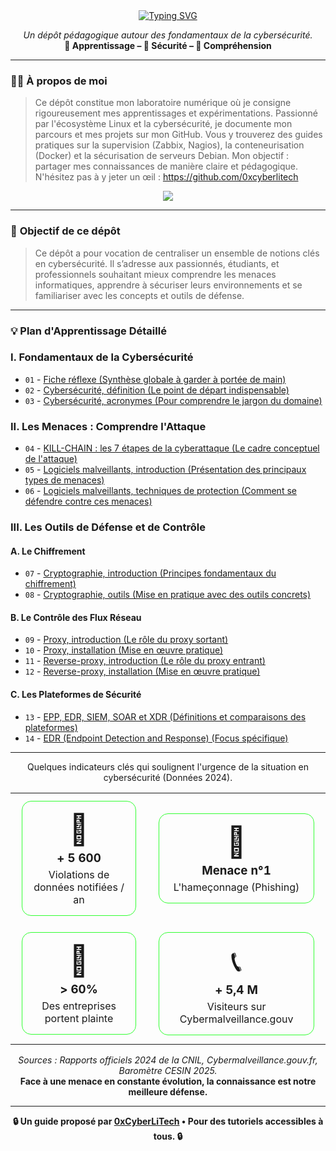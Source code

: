 <div align="center">

<a href="https://github.com/0xCyberLiTech">
  <img src="https://readme-typing-svg.herokuapp.com?font=Fira+Code&size=32&pause=1000&color=33FF33&center=true&vCenter=true&width=650&lines=CYBERSÉCURITÉ;Fondamentaux+%26+Bonnes+Pratiques;Apprendre+•+Comprendre+•+Sécuriser" alt="Typing SVG" />
</a>

<p align="center">
  <em>Un dépôt pédagogique autour des fondamentaux de la cybersécurité.</em><br>
  <b>📘 Apprentissage – 🔐 Sécurité – 🧠 Compréhension</b>
</p>

</div>

---

### 👨‍💻 **À propos de moi**

> Ce dépôt constitue mon laboratoire numérique où je consigne rigoureusement mes apprentissages et expérimentations.
> Passionné par l'écosystème Linux et la cybersécurité, je documente mon parcours et mes projets sur mon GitHub.
> Vous y trouverez des guides pratiques sur la supervision (Zabbix, Nagios), la conteneurisation (Docker) et la sécurisation de serveurs Debian.
> Mon objectif : partager mes connaissances de manière claire et pédagogique.
> N'hésitez pas à y jeter un œil : https://github.com/0xcyberlitech

<p align="center">
  <a href="https://skillicons.dev">
    <img src="https://skillicons.dev/icons?i=linux,debian,bash,docker,nginx,grafana,prometheus,git,vim" />
  </a>
</p>

---

### 🎯 **Objectif de ce dépôt**

> Ce dépôt a pour vocation de centraliser un ensemble de notions clés en cybersécurité. Il s’adresse aux passionnés, étudiants, et professionnels souhaitant mieux comprendre les menaces informatiques, apprendre à sécuriser leurs environnements et se familiariser avec les concepts et outils de défense.

---

### 💡 **Plan d'Apprentissage Détaillé**

<h3 align="left">I. Fondamentaux de la Cybersécurité</h3>

* `01` - [Fiche réflexe (Synthèse globale à garder à portée de main)](CYBERSECURITE-FICHE-REFLEX.md)
* `02` - [Cybersécurité, définition (Le point de départ indispensable)](CYBERSECURITE-definition.md)
* `03` - [Cybersécurité, acronymes (Pour comprendre le jargon du domaine)](CYBERSECURITE-ACRONYMES.md)

<h3 align="left">II. Les Menaces : Comprendre l'Attaque</h3>

* `04` - [KILL-CHAIN : les 7 étapes de la cyberattaque (Le cadre conceptuel de l'attaque)](CYBERSECURITE-KILL-CHAIN.md)
* `05` - [Logiciels malveillants, introduction (Présentation des principaux types de menaces)](CYBERSECURITE-LOGICIELS-MALVEILLANTS-introduction.md)
* `06` - [Logiciels malveillants, techniques de protection (Comment se défendre contre ces menaces)](CYBERSECURITE-LOGICIELS-MALVEILLANTS-techniques_de_protection.md)

<h3 align="left">III. Les Outils de Défense et de Contrôle</h3>

<h4>A. Le Chiffrement</h4>

* `07` - [Cryptographie, introduction (Principes fondamentaux du chiffrement)](CYBERSECURITE-CRYPTOGRAPHIE-introduction.md)
* `08` - [Cryptographie, outils (Mise en pratique avec des outils concrets)](CYBERSECURITE-CRYPTOGRAPHIE-outils.md)

<h4>B. Le Contrôle des Flux Réseau</h4>

* `09` - [Proxy, introduction (Le rôle du proxy sortant)](CYBERSECURITE-PROXY-introduction.md)
* `10` - [Proxy, installation (Mise en œuvre pratique)](CYBERSECURITE-PROXY-installation.md)
* `11` - [Reverse-proxy, introduction (Le rôle du proxy entrant)](CYBERSECURITE-REVERSE-PROXY-introduction.md)
* `12` - [Reverse-proxy, installation (Mise en œuvre pratique)](CYBERSECURITE-REVERSE-PROXY-installation.md)

<h4>C. Les Plateformes de Sécurité</h4>

* `13` - [EPP, EDR, SIEM, SOAR et XDR (Définitions et comparaisons des plateformes)](CYBERSECURITE-EPP-EDR-SIEM-SOAR-et-XDR-comprendre-la-différence-entre-ces-acronymes.md)
* `14` - [EDR (Endpoint Detection and Response) (Focus spécifique)](CYBERSECURITE-EDR.md)

---

<p align="center">
  Quelques indicateurs clés qui soulignent l'urgence de la situation en cybersécurité (Données 2024).
</p>

<table align="center" border="0" cellpadding="0" cellspacing="0">
<tr align="center">
<td>
  <div align="center" style="margin: 10px; padding: 15px; border: 1px solid #33FF33; border-radius: 15px;">
    <p style="font-size: 48px; margin: 0;">🚨</p>
    <h3 style="margin: 5px 0;">+ 5 600</h3>
    <p style="margin: 0;">Violations de données notifiées / an</p>
  </div>
</td>
<td>
  <div align="center" style="margin: 10px; padding: 15px; border: 1px solid #33FF33; border-radius: 15px;">
    <p style="font-size: 48px; margin: 0;">🎣</p>
    <h3 style="margin: 5px 0;">Menace n°1</h3>
    <p style="margin: 0;">L'hameçonnage (Phishing)</p>
  </div>
</td>
</tr>
<tr align="center">
<td>
  <div align="center" style="margin: 10px; padding: 15px; border: 1px solid #33FF33; border-radius: 15px;">
    <p style="font-size: 48px; margin: 0;">🏢</p>
    <h3 style="margin: 5px 0;">> 60%</h3>
    <p style="margin: 0;">Des entreprises portent plainte</p>
  </div>
</td>
<td>
  <div align="center" style="margin: 10px; padding: 15px; border: 1px solid #33FF33; border-radius: 15px;">
    <p style="font-size: 48px; margin: 0;">📞</p>
    <h3 style="margin: 5px 0;">+ 5,4 M</h3>
    <p style="margin: 0;">Visiteurs sur Cybermalveillance.gouv</p>
  </div>
</td>
</tr>
</table>

<p align="center">
  <i>Sources : Rapports officiels 2024 de la CNIL, Cybermalveillance.gouv.fr, Baromètre CESIN 2025.</i>
  <br>
  <b>Face à une menace en constante évolution, la connaissance est notre meilleure défense.</b>
</p>

---

<p align="center">
  <b>🔒 Un guide proposé par <a href="https://github.com/0xCyberLiTech">0xCyberLiTech</a> • Pour des tutoriels accessibles à tous. 🔒</b>
</p>
